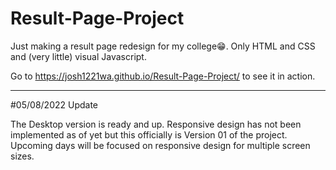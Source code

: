 # Result-Page-Project

Just making a result page redesign for my college😁. 
Only HTML and CSS and (very little) visual Javascript.

Go to https://josh1221wa.github.io/Result-Page-Project/ to see it in action.

---

#05/08/2022 Update

The Desktop version is ready and up. Responsive design has not been implemented as of yet but this officially is Version 01 of the project. Upcoming days will be focused on responsive design for multiple screen sizes.
